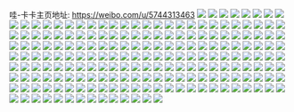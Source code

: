 哇-卡卡主页地址: https://weibo.com/u/5744313463 
![](https://wx4.sinaimg.cn/mw2000/006gKyl9ly1h91hnqz7ftj30u00u07cm.jpg) 
![](https://wx4.sinaimg.cn/mw2000/006gKyl9ly1h8yxru769sj33402by7wi.jpg) 
![](https://wx4.sinaimg.cn/mw2000/006gKyl9ly1h8yxrt7qqcj32c02c04qr.jpg) 
![](https://wx4.sinaimg.cn/mw2000/006gKyl9ly1h8yxrr49v8j33402by1ky.jpg) 
![](https://wx4.sinaimg.cn/mw2000/006gKyl9ly1h8yxv3bj0cj30u00u0472.jpg) 
![](https://wx4.sinaimg.cn/mw2000/006gKyl9ly1h8yxrvgxerj32c033ye83.jpg) 
![](https://wx4.sinaimg.cn/mw2000/006gKyl9ly1h8yxwhyivxj32c03407wi.jpg) 
![](https://wx4.sinaimg.cn/mw2000/006gKyl9ly1h8xrz9f4kbj30on0wvdp9.jpg) 
![](https://wx4.sinaimg.cn/mw2000/006gKyl9ly1h8xrz8siljj30kr0rojzs.jpg) 
![](https://wx4.sinaimg.cn/mw2000/006gKyl9ly1h8xrza0stvj30li0sodnz.jpg) 
![](https://wx4.sinaimg.cn/mw2000/006gKyl9ly1h8xrz8e83rj30m60tlqc0.jpg) 
![](https://wx4.sinaimg.cn/mw2000/006gKyl9ly1h8w8idqyjmj30oo0ww7ci.jpg) 
![](https://wx4.sinaimg.cn/mw2000/006gKyl9ly1h8w8ie4d2ej30oo0wwq8h.jpg) 
![](https://wx4.sinaimg.cn/mw2000/006gKyl9ly1h8w8iefzi0j30oo0wwn11.jpg) 
![](https://wx4.sinaimg.cn/mw2000/006gKyl9ly1h8w8idcb0vj30jg0t143u.jpg) 
![](https://wx4.sinaimg.cn/mw2000/006gKyl9ly1h8ss97j9pwj32df35skjm.jpg) 
![](https://wx4.sinaimg.cn/mw2000/006gKyl9ly1h8ss95csg1j32df35sqv6.jpg) 
![](https://wx4.sinaimg.cn/mw2000/006gKyl9ly1h8ss934l1aj32df35su0y.jpg) 
![](https://wx4.sinaimg.cn/mw2000/006gKyl9ly1h8ss90zbmtj32df35snpe.jpg) 
![](https://wx4.sinaimg.cn/mw2000/006gKyl9ly1h8ss8xn7x8j32df35snpe.jpg) 
![](https://wx4.sinaimg.cn/mw2000/006gKyl9ly1h8oamfg480j31sc1scx6p.jpg) 
![](https://wx4.sinaimg.cn/mw2000/006gKyl9ly1h8qg2whet2j30uk2oygwb.jpg) 
![](https://wx4.sinaimg.cn/mw2000/006gKyl9ly1h8pwcuw8ygj30tz0z118n.jpg) 
![](https://wx4.sinaimg.cn/mw2000/006gKyl9ly1h8qfsocr6xj31sc2ds1ky.jpg) 
![](https://wx4.sinaimg.cn/mw2000/006gKyl9ly1h8obhf0mgrj31mc25w1kx.jpg) 
![](https://wx4.sinaimg.cn/mw2000/006gKyl9ly1h8obhearmwj30u013yn4k.jpg) 
![](https://wx4.sinaimg.cn/mw2000/006gKyl9ly1h8obhgsznyj325j2sr7wi.jpg) 
![](https://wx4.sinaimg.cn/mw2000/006gKyl9ly1h8obhjwuqbj32df35su0y.jpg) 
![](https://wx4.sinaimg.cn/mw2000/006gKyl9ly1h8obhhs8q6j32df2zzhdu.jpg) 
![](https://wx4.sinaimg.cn/mw2000/006gKyl9ly1h8obhlpampj33344407wl.jpg) 
![](https://wx4.sinaimg.cn/mw2000/006gKyl9ly1h8gb4hkl73j30oo0wwjza.jpg) 
![](https://wx4.sinaimg.cn/mw2000/006gKyl9ly1h8gb4fi7ouj30oo0wwjxl.jpg) 
![](https://wx4.sinaimg.cn/mw2000/006gKyl9ly1h8gb4fvncnj30oo0wwn35.jpg) 
![](https://wx4.sinaimg.cn/mw2000/006gKyl9ly1h8gb4g9ntjj30oo0wwn3x.jpg) 
![](https://wx4.sinaimg.cn/mw2000/006gKyl9ly1h8gasi4j85j30oo0wwths.jpg) 
![](https://wx4.sinaimg.cn/mw2000/006gKyl9ly1h8gasilg4mj30oo0wwjy3.jpg) 
![](https://wx4.sinaimg.cn/mw2000/006gKyl9ly1h8gasj6assj30mu0ugtgv.jpg) 
![](https://wx4.sinaimg.cn/mw2000/006gKyl9ly1h8gasjkwxuj30lb0sgn1k.jpg) 
![](https://wx4.sinaimg.cn/mw2000/006gKyl9ly1h8g8pmebjnj337k2eo1ky.jpg) 
![](https://wx4.sinaimg.cn/mw2000/006gKyl9ly1h8g8subm3wj32c02c04qr.jpg) 
![](https://wx4.sinaimg.cn/mw2000/006gKyl9ly1h8g8pyefcjj30u00wn461.jpg) 
![](https://wx4.sinaimg.cn/mw2000/006gKyl9ly1h8g8pkxl66j33402by4qr.jpg) 
![](https://wx4.sinaimg.cn/mw2000/006gKyl9ly1h8g8pxd05tj30u013rwps.jpg) 
![](https://wx4.sinaimg.cn/mw2000/006gKyl9ly1h8g8po9eg6j32dc35se82.jpg) 
![](https://wx4.sinaimg.cn/mw2000/006gKyl9ly1h8g8uhetr6j30zk1d6dt6.jpg) 
![](https://wx4.sinaimg.cn/mw2000/006gKyl9ly1h88kgyrku6j33402byawm.jpg) 
![](https://wx4.sinaimg.cn/mw2000/006gKyl9ly1h87elzroicj31k022o7uq.jpg) 
![](https://wx4.sinaimg.cn/mw2000/006gKyl9ly1h877wq3i32j312t12tavj.jpg) 
![](https://wx4.sinaimg.cn/mw2000/006gKyl9ly1h877wxxd2rj334033yx6r.jpg) 
![](https://wx4.sinaimg.cn/mw2000/006gKyl9ly1h877wzan9qj334033ynpf.jpg) 
![](https://wx4.sinaimg.cn/mw2000/006gKyl9ly1h877wpt43tj313p1gxwxh.jpg) 
![](https://wx4.sinaimg.cn/mw2000/006gKyl9ly1h877xhz67jj30q70q7ajo.jpg) 
![](https://wx4.sinaimg.cn/mw2000/006gKyl9ly1h877x0rishj31y02wznpe.jpg) 
![](https://wx4.sinaimg.cn/mw2000/006gKyl9ly1h877wtg28hj32ds1sckjm.jpg) 
![](https://wx4.sinaimg.cn/mw2000/006gKyl9ly1h82fe3ikkij31dc0ww4fu.jpg) 
![](https://wx4.sinaimg.cn/mw2000/006gKyl9ly1h82feae3u5j31dc0wwdph.jpg) 
![](https://wx4.sinaimg.cn/mw2000/006gKyl9ly1h82fdy1e02j31dc0wwdo7.jpg) 
![](https://wx4.sinaimg.cn/mw2000/006gKyl9ly1h82fe1tx0kj31dc0wwk6k.jpg) 
![](https://wx4.sinaimg.cn/mw2000/006gKyl9ly1h82fe2g5fqj31dc0ww7jh.jpg) 
![](https://wx4.sinaimg.cn/mw2000/006gKyl9ly1h82fdyp4a1j31dc0wwqeo.jpg) 
![](https://wx4.sinaimg.cn/mw2000/006gKyl9ly1h82fe46oecj31dc0ww12l.jpg) 
![](https://wx4.sinaimg.cn/mw2000/006gKyl9ly1h82fe2zajdj31dc0ww7gu.jpg) 
![](https://wx4.sinaimg.cn/mw2000/006gKyl9ly1h82fe19x5hj31dc0wwnfs.jpg) 
![](https://wx4.sinaimg.cn/mw2000/006gKyl9ly1h82fdzg15rj31dc0wwqht.jpg) 
![](https://wx4.sinaimg.cn/mw2000/006gKyl9ly1h82fec88aqj32c02c0npe.jpg) 
![](https://wx4.sinaimg.cn/mw2000/006gKyl9ly1h82feddyisj32c02c0kjl.jpg) 
![](https://wx4.sinaimg.cn/mw2000/006gKyl9ly1h82fe049haj31dc0ww184.jpg) 
![](https://wx4.sinaimg.cn/mw2000/006gKyl9ly1h82fe8mq2sj31dc0ww1kx.jpg) 
![](https://wx4.sinaimg.cn/mw2000/006gKyl9ly1h82fe9rlwej32c02c0hdt.jpg) 
![](https://wx4.sinaimg.cn/mw2000/006gKyl9ly1h82fdxn0ojj31dc0ww7ei.jpg) 
![](https://wx4.sinaimg.cn/mw2000/006gKyl9ly1h80ikulvutj33402c01kx.jpg) 
![](https://wx4.sinaimg.cn/mw2000/006gKyl9ly1h80ikxa9ocj33402c01kx.jpg) 
![](https://wx4.sinaimg.cn/mw2000/006gKyl9ly1h80ikvmdanj33402c0e81.jpg) 
![](https://wx4.sinaimg.cn/mw2000/006gKyl9ly1h80ikwk2s4j33402c0e81.jpg) 
![](https://wx4.sinaimg.cn/mw2000/006gKyl9ly1h80iktr8w6j33402c0e81.jpg) 
![](https://wx4.sinaimg.cn/mw2000/006gKyl9ly1h80iky9budj33402c0b29.jpg) 
![](https://wx4.sinaimg.cn/mw2000/006gKyl9ly1h805m4zejmj30u01400ys.jpg) 
![](https://wx4.sinaimg.cn/mw2000/006gKyl9ly1h805mqkrkgj31dc0wwqjd.jpg) 
![](https://wx4.sinaimg.cn/mw2000/006gKyl9ly1h805m67zbej30u0140jyl.jpg) 
![](https://wx4.sinaimg.cn/mw2000/006gKyl9ly1h805m85dnnj30u0140tfc.jpg) 
![](https://wx4.sinaimg.cn/mw2000/006gKyl9ly1h805m9lwlbj30u0140wkp.jpg) 
![](https://wx4.sinaimg.cn/mw2000/006gKyl9ly1h805p0hr4hj31dc0ww4h2.jpg) 
![](https://wx4.sinaimg.cn/mw2000/006gKyl9ly1h805maykh7j30u0140tfs.jpg) 
![](https://wx4.sinaimg.cn/mw2000/006gKyl9ly1h7unv0wblhj30kn0uwdmb.jpg) 
![](https://wx4.sinaimg.cn/mw2000/006gKyl9ly1h7un21unmuj30qi19944y.jpg) 
![](https://wx4.sinaimg.cn/mw2000/006gKyl9ly1h7un124zo7j30u011fwhr.jpg) 
![](https://wx4.sinaimg.cn/mw2000/006gKyl9ly1h7ung49u3fj31dc0wwqi7.jpg) 
![](https://wx4.sinaimg.cn/mw2000/006gKyl9ly1h7ung8czhlj32c033y7wh.jpg) 
![](https://wx4.sinaimg.cn/mw2000/006gKyl9ly1h7ungly9drj33402c04qt.jpg) 
![](https://wx4.sinaimg.cn/mw2000/006gKyl9ly1h7ungph2t3j33402c0qv5.jpg) 
![](https://wx4.sinaimg.cn/mw2000/006gKyl9ly1h7ungu18hwj31dc0ww18u.jpg) 
![](https://wx4.sinaimg.cn/mw2000/006gKyl9ly1h7vv8tfp1ij325z2oqnpe.jpg) 
![](https://wx4.sinaimg.cn/mw2000/006gKyl9ly1h7tkj5bbagj31wo2es7wh.jpg) 
![](https://wx4.sinaimg.cn/mw2000/006gKyl9ly1h7tjhsuosfj33402c04qt.jpg) 
![](https://wx4.sinaimg.cn/mw2000/006gKyl9ly1h7tjgzbn2xj31dc0wwqje.jpg) 
![](https://wx4.sinaimg.cn/mw2000/006gKyl9ly1h7tjnghv2xj30lx0wwdl6.jpg) 
![](https://wx4.sinaimg.cn/mw2000/006gKyl9ly1h7oiwsi3kwj327u35skjm.jpg) 
![](https://wx4.sinaimg.cn/mw2000/006gKyl9ly1h7oiztf3mjj30o40w5ajq.jpg) 
![](https://wx4.sinaimg.cn/mw2000/006gKyl9ly1h7oiwnf9kej33402c0kjl.jpg) 
![](https://wx4.sinaimg.cn/mw2000/006gKyl9ly1h7oiwwiuixj30lx0wwk2d.jpg) 
![](https://wx4.sinaimg.cn/mw2000/006gKyl9ly1h7k53nhfitj30vm0u4wm4.jpg) 
![](https://wx4.sinaimg.cn/mw2000/006gKyl9ly1h7ix0n3ntpj30kh0kgtce.jpg) 
![](https://wx4.sinaimg.cn/mw2000/006gKyl9ly1h7ix0bxyqxj31o02yob29.jpg) 
![](https://wx4.sinaimg.cn/mw2000/006gKyl9ly1h7ix0jl8nxj326e1dutuj.jpg) 
![](https://wx4.sinaimg.cn/mw2000/006gKyl9ly1h7c2zurylwj32c033yn1j.jpg) 
![](https://wx4.sinaimg.cn/mw2000/006gKyl9ly1h7c2zv8cpjj30qo0hsjtm.jpg) 
![](https://wx4.sinaimg.cn/mw2000/006gKyl9ly1h7c2zzd1kcj31dc0wwdh5.jpg) 
![](https://wx4.sinaimg.cn/mw2000/006gKyl9ly1h7c2zvp26cj31dc0wwt9c.jpg) 
![](https://wx4.sinaimg.cn/mw2000/006gKyl9ly1h7c2zya99gj33402c0k2c.jpg) 
![](https://wx4.sinaimg.cn/mw2000/006gKyl9ly1h7c2zyspnaj31400u0n3h.jpg) 
![](https://wx4.sinaimg.cn/mw2000/006gKyl9ly1h7bop7wl1bj30on0wwq4i.jpg) 
![](https://wx4.sinaimg.cn/mw2000/006gKyl9ly1h7bopxcztjj30j80j8js5.jpg) 
![](https://wx4.sinaimg.cn/mw2000/006gKyl9ly1h79wjb1ifqj30yi0wotab.jpg) 
![](https://wx4.sinaimg.cn/mw2000/006gKyl9ly1h79wjbhcnwj30u01hcdpn.jpg) 
![](https://wx4.sinaimg.cn/mw2000/006gKyl9ly1h79c5u4ui8j316l0vytkg.jpg) 
![](https://wx4.sinaimg.cn/mw2000/006gKyl9ly1h79c987oq0j30ok0wrn6c.jpg) 
![](https://wx4.sinaimg.cn/mw2000/006gKyl9ly1h79c6w00ksj30sd11u14i.jpg) 
![](https://wx4.sinaimg.cn/mw2000/006gKyl9ly1h79c7su3kuj31dc0wwq52.jpg) 
![](https://wx4.sinaimg.cn/mw2000/006gKyl9ly1h79c5t0v9nj311o0s97eo.jpg) 
![](https://wx4.sinaimg.cn/mw2000/006gKyl9ly1h79c5y52tnj30kb0sggmd.jpg) 
![](https://wx4.sinaimg.cn/mw2000/006gKyl9ly1h79c6jtl8oj30mh0tz75t.jpg) 
![](https://wx4.sinaimg.cn/mw2000/006gKyl9ly1h79c9uy4gvj31430u240v.jpg) 
![](https://wx4.sinaimg.cn/mw2000/006gKyl9ly1h79c5tjojsj30je0pvq3x.jpg) 
![](https://wx4.sinaimg.cn/mw2000/006gKyl9ly1h78fidfwv5j319k1rs1a4.jpg) 
![](https://wx4.sinaimg.cn/mw2000/006gKyl9ly1h78evnh4o1j30uw178dgy.jpg) 
![](https://wx4.sinaimg.cn/mw2000/006gKyl9ly1h78exm54hvj30ox0x8wg3.jpg) 
![](https://wx4.sinaimg.cn/mw2000/006gKyl9ly1h78ey750e0j30p40xh4ad.jpg) 
![](https://wx4.sinaimg.cn/mw2000/006gKyl9ly1h78eyj244sj30sc11sdi8.jpg) 
![](https://wx4.sinaimg.cn/mw2000/006gKyl9ly1h78ezawungj317u0sx0v7.jpg) 
![](https://wx4.sinaimg.cn/mw2000/006gKyl9ly1h78evtrtouj30oo0wwtaa.jpg) 
![](https://wx4.sinaimg.cn/mw2000/006gKyl9ly1h78evuczqtj30ty13yjtm.jpg) 
![](https://wx4.sinaimg.cn/mw2000/006gKyl9ly1h78ex0f2u9j31ww1rw7wh.jpg) 
![](https://wx4.sinaimg.cn/mw2000/006gKyl9ly1h77ltsnlhwj30qk0wwmzk.jpg) 
![](https://wx4.sinaimg.cn/mw2000/006gKyl9ly1h775bswfpjj30v80zo10p.jpg) 
![](https://wx4.sinaimg.cn/mw2000/006gKyl9ly1h775btv0bzj319o1l0tcj.jpg) 
![](https://wx4.sinaimg.cn/mw2000/006gKyl9ly1h775bqygcyj318j1ne433.jpg) 
![](https://wx4.sinaimg.cn/mw2000/006gKyl9ly1h775buc6zqj30mt0uf44v.jpg) 
![](https://wx4.sinaimg.cn/mw2000/006gKyl9ly1h775bx5q28j31dc1tsb29.jpg) 
![](https://wx4.sinaimg.cn/mw2000/006gKyl9ly1h775buxpdhj310q0vn135.jpg) 
![](https://wx4.sinaimg.cn/mw2000/006gKyl9ly1h775bvaj8uj30mt0vx7at.jpg) 
![](https://wx4.sinaimg.cn/mw2000/006gKyl9ly1h775bp3oj9j30td136tam.jpg) 
![](https://wx4.sinaimg.cn/mw2000/006gKyl9ly1h75vedfn6pj31ww2i0gpp.jpg) 
![](https://wx4.sinaimg.cn/mw2000/006gKyl9ly1h75vebax8dj31r82gknpd.jpg) 
![](https://wx4.sinaimg.cn/mw2000/006gKyl9ly1h75ve99lgfj31ww2h0e81.jpg) 
![](https://wx4.sinaimg.cn/mw2000/006gKyl9ly1h75veh1ur7j31ww2h8u0x.jpg) 
![](https://wx4.sinaimg.cn/mw2000/006gKyl9ly1h75vejanm1j335s2dc1kz.jpg) 
![](https://wx4.sinaimg.cn/mw2000/006gKyl9ly1h75veeyxjxj32dc35snkq.jpg) 
![](https://wx4.sinaimg.cn/mw2000/006gKyl9ly1h6ziup7x54j30yi1g7dho.jpg) 
![](https://wx4.sinaimg.cn/mw2000/006gKyl9ly1h6ziur3qw5j33401qy4qq.jpg) 
![](https://wx4.sinaimg.cn/mw2000/006gKyl9ly1h6ziuv3epoj32c033y1l0.jpg) 
![](https://wx4.sinaimg.cn/mw2000/006gKyl9ly1h6zivhhi7pj32c03404qq.jpg) 
![](https://wx4.sinaimg.cn/mw2000/006gKyl9ly1h6ziv71z0jj31sc2dshdu.jpg) 
![](https://wx4.sinaimg.cn/mw2000/006gKyl9ly1h6ziumzsb9j31vg2hykjl.jpg) 
![](https://wx4.sinaimg.cn/mw2000/006gKyl9ly1h6zizjjwe1j318w0u0gz6.jpg) 
![](https://wx4.sinaimg.cn/mw2000/006gKyl9ly1h6ziv92s81j32c0340qv5.jpg) 
![](https://wx4.sinaimg.cn/mw2000/006gKyl9ly1h6zivj6fquj32c0340b2a.jpg) 
![](https://wx4.sinaimg.cn/mw2000/006gKyl9ly1h6zivklsrkj320f2anb2a.jpg) 
![](https://wx4.sinaimg.cn/mw2000/006gKyl9ly1h1xw9rveufj31hc0u0ag2.jpg) 
![](https://wx4.sinaimg.cn/mw2000/006gKyl9ly1h1xw9tvvqij32c02c01ky.jpg) 
![](https://wx4.sinaimg.cn/mw2000/006gKyl9ly1h1yqo5g4dyj31o01o0kjl.jpg) 
![](https://wx4.sinaimg.cn/mw2000/006gKyl9ly1h1zxq7e516j30u00u0dxj.jpg) 
![](https://wx4.sinaimg.cn/mw2000/006gKyl9ly1h1zzohttn7j32c02c01ky.jpg) 
![](https://wx4.sinaimg.cn/mw2000/006gKyl9ly1h1xwaacu6nj32yo1o0b29.jpg) 
![](https://wx4.sinaimg.cn/mw2000/006gKyl9ly1h1yqqevxqzj32c02c0x6r.jpg) 
![](https://wx4.sinaimg.cn/mw2000/006gKyl9ly1h1xw9xm091j30q20zwn6z.jpg) 
![](https://wx4.sinaimg.cn/mw2000/006gKyl9ly1h1zxnho4dij31f71kunkm.jpg) 
![](https://wx4.sinaimg.cn/mw2000/006gKyl9ly1h1xw9rju24j31o02804qq.jpg) 
![](https://wx4.sinaimg.cn/mw2000/006gKyl9ly1h1zzojj48tj32c02c07wi.jpg) 
![](https://wx4.sinaimg.cn/mw2000/006gKyl9ly1h0dc5xspsbj30tv0tvtab.jpg) 
![](https://wx4.sinaimg.cn/mw2000/006gKyl9ly1h09622zv5dj31sc2ds7uv.jpg) 
![](https://wx4.sinaimg.cn/mw2000/006gKyl9ly1h09623k0xmj31sc2ds4qp.jpg) 
![](https://wx4.sinaimg.cn/mw2000/006gKyl9ly1gzd7ds6eu1j30tz0hjjur.jpg) 
![](https://wx4.sinaimg.cn/mw2000/006gKyl9ly1gzd7epxylnj307o0du754.jpg) 
![](https://wx4.sinaimg.cn/mw2000/006gKyl9ly1gy7q6aopeej30u01syaiv.jpg) 
![](https://wx4.sinaimg.cn/mw2000/006gKyl9ly1gqr63f9mj6j32c0340qv6.jpg) 
![](https://wx4.sinaimg.cn/mw2000/006gKyl9ly1gqr63dx4kuj32c03407wj.jpg) 
![](https://wx4.sinaimg.cn/mw2000/006gKyl9ly1gqr63gocttj32c03407wi.jpg) 
![](https://wx4.sinaimg.cn/mw2000/006gKyl9gy1ge0eeo9nv4j30m90ml1kx.jpg) 
![](https://wx4.sinaimg.cn/mw2000/006gKyl9gy1ge0eer4kjuj32c02c01kz.jpg) 
![](https://wx4.sinaimg.cn/mw2000/006gKyl9gy1ge0eem162gj30mi0u0x68.jpg) 
![](https://wx4.sinaimg.cn/mw2000/006gKyl9gy1gag0studk5j32c02c0tpp.jpg) 
![](https://wx4.sinaimg.cn/mw2000/006gKyl9gy1gag0rpo6i5j32c02c0n7r.jpg) 
![](https://wx4.sinaimg.cn/mw2000/006gKyl9gy1gag0t0c471j32c02c04n0.jpg) 
![](https://wx4.sinaimg.cn/mw2000/006gKyl9gy1gag0tk28f9j32c02c0qv5.jpg) 
![](https://wx4.sinaimg.cn/mw2000/006gKyl9gy1gag0tpulm4j32c02c0u0x.jpg) 
![](https://wx4.sinaimg.cn/mw2000/006gKyl9gy1gag0uona81j31zg1zg4qp.jpg) 
![](https://wx4.sinaimg.cn/mw2000/006gKyl9gy1g7gqv6kwr0j30u0106101.jpg) 
![](https://wx4.sinaimg.cn/mw2000/006gKyl9gy1g5j62qhtyej31400u0dr7.jpg) 
![](https://wx4.sinaimg.cn/mw2000/006gKyl9gy1g5j62m07lwj31400u014m.jpg) 
![](https://wx4.sinaimg.cn/mw2000/006gKyl9gy1g5j62o8qzgj31400u0wos.jpg) 
![](https://wx4.sinaimg.cn/mw2000/006gKyl9gy1g5j62j5bqbj31400u0n77.jpg) 
![](https://wx4.sinaimg.cn/mw2000/006gKyl9ly1g1t616e257j30ql0iwadx.jpg) 
![](https://wx4.sinaimg.cn/mw2000/006gKyl9ly1g1t60kphjsj30u0190dqu.jpg) 
![](https://wx4.sinaimg.cn/mw2000/006gKyl9ly1g1t60hky7pj30u0190ani.jpg) 
![](https://wx4.sinaimg.cn/mw2000/006gKyl9gy1fqc76iooofj30qo0w0gv9.jpg) 
![](https://wx4.sinaimg.cn/mw2000/006gKyl9gy1fqc76jsn2vj30bk0cgta4.jpg) 
![](https://wx4.sinaimg.cn/mw2000/006gKyl9gy1fqc76kmpzfj30k00k0tae.jpg) 
